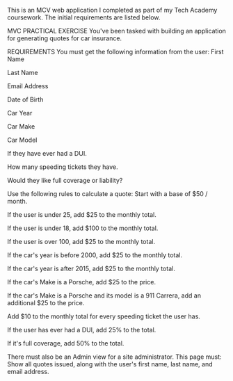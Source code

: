 This is an MCV web application I completed as part of my Tech Academy coursework.  The initial requirements are listed below. 


MVC PRACTICAL EXERCISE
You've been tasked with building an application for generating quotes for car insurance.

REQUIREMENTS
You must get the following information from the user:
First Name

Last Name

Email Address

Date of Birth

Car Year

Car Make

Car Model

If they have ever had a DUI.

How many speeding tickets they have.

Would they like full coverage or liability?

Use the following rules to calculate a quote:
Start with a base of $50 / month.

If the user is under 25, add $25 to the monthly total.

If the user is under 18, add $100 to the monthly total.

If the user is over 100, add $25 to the monthly total.

If the car's year is before 2000, add $25 to the monthly total.

If the car's year is after 2015, add $25 to the monthly total.

If the car's Make is a Porsche, add $25 to the price.

If the car's Make is a Porsche and its model is a 911 Carrera, add an additional $25 to the price.

Add $10 to the monthly total for every speeding ticket the user has.

If the user has ever had a DUI, add 25% to the total.

If it's full coverage, add 50% to the total.

There must also be an Admin view for a site administrator. This page must:
Show all quotes issued, along with the user's first name, last name, and email address.
